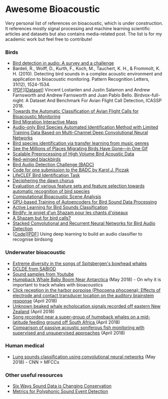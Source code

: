 # Awesome Bioacoustic

Very personal list of references on bioacoustic, which is under construction.
It references mostly signal processing and machine learning scientific articles and datasets but also contains media-related post.
The list is for my academic work but feel free to contribute!

### Birds

- [Bird detection in audio: A survey and a challenge](https://arxiv.org/pdf/1608.03417.pdf)
- Bardeli, R., Wolff, D., Kurth, F., Koch, M., Tauchert, K. H., & Frommolt, K. H. (2010). Detecting  bird  sounds  in  a  complex  acoustic environment and application to bioacoustic monitoring. Pattern Recognition Letters, 31(12), 1524-1534.
- [[PDF](https://www.researchgate.net/profile/Justin_Salamon/publication/323369757_Birdvox-Full-Night_A_Dataset_And_Benchmark_For_Avian_Flight_Call_Detection/links/5a909cf4aca2721405623123/Birdvox-Full-Night-A-Dataset-And-Benchmark-For-Avian-Flight-Call-Detection.pdf)][[Dataset](https://wp.nyu.edu/birdvox/birdvox-full-night/)] Vincent Lostanlen and Justin Salamon and Andrew Farnsworth and Andrew Farnsworth and Juan Pablo Bello. Birdvox-full-night: A Dataset And Benchmark For Avian Flight Call Detection, ICASSP 2018.
- [Towards the Automatic Classification of Avian Flight Calls for Bioacoustic Monitoring](http://journals.plos.org/plosone/article?id=10.1371/journal.pone.0166866)
- [Bird Migration Interactive Maps](https://www.nationalgeographic.com/magazine/2018/03/bird-migration-interactive-maps/)
- [Audio-only Bird Species Automated Identification Method with Limited Training Data Based on Multi-Channel Deep Convolutional Neural Networks](https://arxiv.org/abs/1803.01107)
- [Bird species identification via transfer learning from music genres](https://www.sciencedirect.com/science/article/pii/S1574954117302467)
- [See the Millions of Places Migrating Birds Have Gone—in One Gif](http://www.audubon.org/news/see-millions-places-migrating-birds-have-gone-one-gif)
- [Scalable Preprocessing of High Volume Bird Acoustic Data](https://arxiv.org/abs/1802.00535)
- [Red-winged blackbirds](https://twitter.com/paigebyerly/status/948568989952806912)
- [Bird Audio Detection Challenge (BADC)](http://machine-listening.eecs.qmul.ac.uk/bird-audio-detection-challenge/)
- [Code for one submission to the BADC by Karol J. Piczak](https://github.com/karoldvl/BADC-2017)
- [LifeCLEF Bird Identification Task](https://www.researchgate.net/publication/278802086_LifeCLEF_Bird_Identification_Task_2014)
- [Deciphering the dawn chorus](https://www.youtube.com/watch?v=9madFjojRGg)
- [Evaluation of various feature sets and feature selection towards automatic recognition of bird species](https://www.inderscienceonline.com/doi/abs/10.1504/IJCAT.2017.088197)
- [Computational Bioacoustic Scene Analysis](https://link.springer.com/chapter/10.1007%2F978-3-319-63450-0_11)
- [GPU-based Training of Autoencoders for Bird Sound Data Processing](https://www.researchgate.net/publication/315738586_GPU-based_Training_of_Autoencoders_for_Bird_Sound_Data_Processing)
- [Active Learning for Bird Sounds Classification](http://www.ingentaconnect.com/contentone/dav/aaua/2017/00000103/00000003/art00002)
- [Birdify: le projet d'un Shazam pour les chants d'oiseaux](http://www.huffingtonpost.fr/2013/10/11/birdify-shazam-chants-oiseaux_n_4076487.html#slide=2711042)
- [A Shazam but for bird calls?](https://twitter.com/MaconBlair/status/866102531717570560)
- [Stacked Convolutional and Recurrent Neural Networks for Bird Audio Detection](https://arxiv.org/pdf/1706.02047.pdf)
- [[Code](https://github.com/jaron/deep-listening)][[PDF](https://github.com/jaron/deep-listening/blob/master/ProjectReport.pdf)] Using deep learning to build an audio classifier to recognise birdsong

### Underwater bioacoustic

- [Extreme diversity in the songs of Spitsbergen's bowhead whales](https://www.researchgate.net/publication/324202381_Extreme_diversity_in_the_songs_of_Spitsbergen%27s_bowhead_whales)
- [DCLDE from SABIOD](http://sabiod.univ-tln.fr/DCLDE/)
- [Sound samples from Youtube](https://www.youtube.com/watch?time_continue=45&v=UVy8bgD5Pbg)
- [Humpback Whale Baby Boom Near Antarctica](https://www.nytimes.com/2018/05/01/science/humpback-whale-antarctica.html) (May 2018) - On why it is important to track whales with bioacoustics 
- [Click reception in the harbor porpoise (Phocoena phocoena): Effects of electrode and contact transducer location on the auditory brainstem response](https://asa.scitation.org/doi/10.1121/1.5030921) (April 2018)
- [Unknown beaked whale echolocation signals recorded off eastern New Zealand](https://asa.scitation.org/doi/10.1121/1.5032127) (April 2018)
- [Song recorded near a super-group of humpback whales on a mid-latitude feeding ground off South Africa ](https://asa.scitation.org/doi/10.1121/1.5032126) (April 2018)
- [Comparison of passive acoustic soniferous fish monitoring with supervised and unsupervised approaches](https://asa.scitation.org/doi/10.1121/1.5034169) (April 2018)

### Human medical

- [Lung sounds classification using convolutional neural networks](https://www.sciencedirect.com/science/article/pii/S0933365717302051) (May 2018) - CNN > MFCCs

### Other useful resources

- [Six Ways Sound Data is Changing Conservation](https://blog.nature.org/science/2018/04/25/six-ways-sound-data-is-changing-conservation/)
- [Metrics for Polyphonic Sound Event Detection](http://www.mdpi.com/2076-3417/6/6/162)
